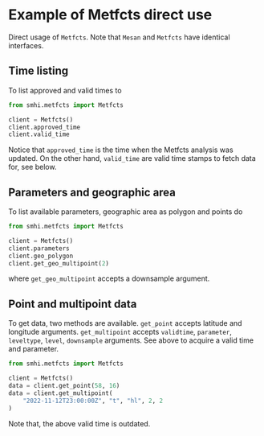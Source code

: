 # Example of Metfcts direct use

Direct usage of `Metfcts`. Note that `Mesan` and `Metfcts` have identical interfaces.

## Time listing

To list approved and valid times to

```python
from smhi.metfcts import Metfcts

client = Metfcts()
client.approved_time
client.valid_time
```

Notice that `approved_time` is the time when the Metfcts analysis was updated.
On the other hand, `valid_time` are valid time stamps to fetch data for,
see below.

## Parameters and geographic area

To list available parameters, geographic area as polygon and points do

```python
from smhi.metfcts import Metfcts

client = Metfcts()
client.parameters
client.geo_polygon
client.get_geo_multipoint(2)
```

where `get_geo_multipoint` accepts a downsample argument.

## Point and multipoint data

To get data, two methods are available.
`get_point` accepts latitude and longitude arguments.
`get_multipoint` accepts `validtime`, `parameter`,
`leveltype`, `level`, `downsample` arguments.
See above to acquire a valid time and parameter.

```python
from smhi.metfcts import Metfcts

client = Metfcts()
data = client.get_point(58, 16)
data = client.get_multipoint(
    "2022-11-12T23:00:00Z", "t", "hl", 2, 2
)
```

Note that, the above valid time is outdated.
